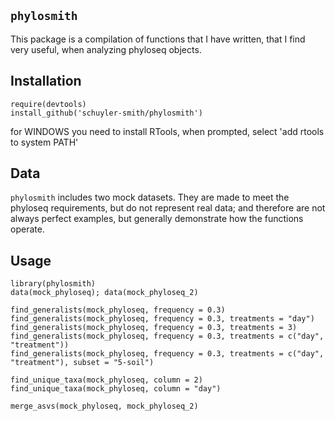 
## `phylosmith`

This package is a compilation of functions that I have written, that I find very useful, when analyzing phyloseq objects.

## Installation

```
require(devtools)
install_github('schuyler-smith/phylosmith')
```

for WINDOWS you need to install RTools, when prompted, select 'add rtools to system PATH'

## Data

`phylosmith` includes two mock datasets. They are made to meet the phyloseq requirements, but do not represent real data; and therefore are not always perfect examples, but generally demonstrate how the functions operate.

## Usage

```
library(phylosmith)
data(mock_phyloseq); data(mock_phyloseq_2)

find_generalists(mock_phyloseq, frequency = 0.3)
find_generalists(mock_phyloseq, frequency = 0.3, treatments = "day")
find_generalists(mock_phyloseq, frequency = 0.3, treatments = 3)
find_generalists(mock_phyloseq, frequency = 0.3, treatments = c("day", "treatment"))
find_generalists(mock_phyloseq, frequency = 0.3, treatments = c("day", "treatment"), subset = "5-soil")

find_unique_taxa(mock_phyloseq, column = 2)
find_unique_taxa(mock_phyloseq, column = "day")

merge_asvs(mock_phyloseq, mock_phyloseq_2)
```

